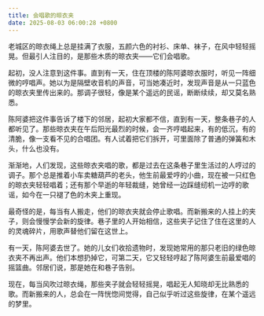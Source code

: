 ```yaml
---
title: 会唱歌的晾衣夹
date: 2025-08-03 06:00:28 +0800
---
```


老城区的晾衣绳上总是挂满了衣服，五颜六色的衬衫、床单、袜子，在风中轻轻摇晃。但最引人注目的，是那些木质的晾衣夹——它们会唱歌。

起初，没人注意到这件事。直到有一天，住在顶楼的陈阿婆晾衣服时，听见一阵细微的哼唱声。她以为是隔壁收音机的声音，可当她凑近时，发现声音是从一只蓝色的晾衣夹里传出来的。那调子很轻，像是某个遥远的民谣，断断续续，却又莫名熟悉。

陈阿婆把这件事告诉了楼下的邻居，起初大家都不信，直到有一天，整条巷子的人都听见了。那些晾衣夹在午后阳光最烈的时候，会一齐哼唱起来，有的低沉，有的清脆，像一支看不见的合唱团。有人试着把它们拆开，可里面除了普通的弹簧和木头，什么也没有。

渐渐地，人们发现，这些晾衣夹唱的歌，都是过去在这条巷子里生活过的人哼过的调子。那个总是推着小车卖糖葫芦的老头，他生前最爱哼的小曲，现在被一只红色的晾衣夹轻轻唱着；还有那个早逝的年轻裁缝，她曾经一边踩缝纫机一边哼的歌谣，如今在一只褪了色的木夹上重现。

最奇怪的是，每当有人搬走，他们的晾衣夹就会停止歌唱。而新搬来的人挂上的夹子，则会慢慢学会新的旋律。巷子里的人开始相信，这些夹子记住了住在这里的人的灵魂碎片，用歌声替他们留在这世上。

有一天，陈阿婆去世了。她的儿女们收拾遗物时，发现她常用的那只老旧的绿色晾衣夹不再出声。他们本想扔掉它，可第二天，它又轻轻哼起了陈阿婆生前最爱唱的摇篮曲。邻居们说，那是她在和巷子告别。

现在，每当风吹过晾衣绳，那些夹子就会轻轻摇晃，唱起无人知晓却无比熟悉的歌。而新搬来的人，总会在一阵恍惚间觉得，自己似乎听过这些旋律，在某个遥远的梦里。
